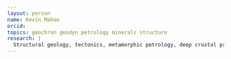 ```yaml
---
layout: person
name: Kevin Mahan
orcid: 
topics: geochron geodyn petrology minerals structure
research: |
  Structural geology, tectonics, metamorphic petrology, deep crustal processes
---
```


